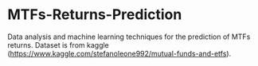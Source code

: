 # MTFs-Returns-Prediction
Data analysis and machine learning techniques for the prediction of MTFs returns. Dataset is from kaggle (https://www.kaggle.com/stefanoleone992/mutual-funds-and-etfs).

